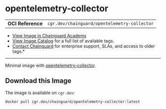 <!--monopod:start-->
# opentelemetry-collector
| | |
| - | - |
| **OCI Reference** | `cgr.dev/chainguard/opentelemetry-collector` |


* [View Image in Chainguard Academy](https://edu.chainguard.dev/chainguard/chainguard-images/reference/opentelemetry-collector/overview/)
* [View Image Catalog](https://console.enforce.dev/images/catalog) for a full list of available tags.
* [Contact Chainguard](https://www.chainguard.dev/chainguard-images) for enterprise support, SLAs, and access to older tags.*

---
<!--monopod:end-->

<!--overview:start-->
Minimal image with [opentelemetry-collector](https://github.com/open-telemetry/opentelemetry-collector).
<!--overview:end-->

<!--getting:start-->
## Download this Image
The image is available on `cgr.dev`:

```
docker pull cgr.dev/chainguard/opentelemetry-collector:latest
```
<!--getting:end-->

<!--body:start--><!--body:end-->
